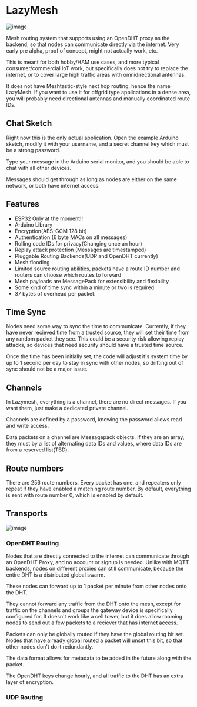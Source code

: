 # LazyMesh
![image](img/lazymesh.avif)

Mesh routing system that supports using an OpenDHT proxy as the backend, so that nodes can communicate directly via the internet. Very early pre alpha, proof of concept, might not actually work, etc.

This is meant for both hobby/HAM use cases, and more typical consumer/commercial IoT work, but specifically does not
try to replace the internet, or to cover large high traffic areas with omnidirectional antennas.  

It does not have Meshtastic-style next hop routing, hence the name LazyMesh.  If you want to use it for offgrid type applications in a dense area, you will probably need directional antennas and manually coordinated route IDs.


## Chat Sketch

Right now this is the only actual application. Open the example Arduino sketch, modify it with your username,
and a secret channel key which must be a strong password.

Type your message in the Arduino serial monitor, and you should be able to chat with all other devices.

Messages should get through as long as nodes are either on the same network, or both have internet access.

## Features

* ESP32 Only at the moment!!
* Arduino Library
* Encryption(AES-GCM 128 bit)
* Authentication (6 byte MACs on all messages)
* Rolling code IDs for privacy(Changing once an hour)
* Replay attack protection (Messages are timestamped)
* Pluggable Routing Backends(UDP and OpenDHT currently)
* Mesh flooding
* Limited source routing abilities, packets have a route ID number and routers can choose which routes to forward
* Mesh payloads are MessagePack for extensibility and flexibility
* Some kind of time sync within a minute or two is required
* 37 bytes of overhead per packet.

## Time Sync

Nodes need some way to sync the time to communicate. Currently, if they have never recieved time from a trusted source,
they will set their time from any random packet they see.   This could be a security risk allowing replay attacks,
so devices that need security should have a trusted time source.

Once the time has been initially set, the code will adjust it's system time by up to 1 second per day to stay in sync with
other nodes, so drifting out of sync should not be a major issue.

## Channels

In Lazymesh, everything is a channel, there are no direct messages. If you want them, just make a dedicated private channel.

Channels are defined by a password, knowing the password allows read and write access.

Data packets on a channel are Messagepack objects.  If they are an array, they must by a list of alternating data IDs and values, where data IDs are from a reserved list(TBD).

## Route numbers

There are 256 route numbers.  Every packet has one, and repeaters only repeat if  they have enabled a matching
route number.  By default, everything is sent with route number 0, which is enabled by default.

## Transports

![image](img/telegrapher.avif)

### OpenDHT Routing

Nodes that are directly connected to the internet can communicate through an OpenDHT Proxy, and no
account or signup is needed. Unlike with MQTT backends, nodes on different proxies can still communicate,
because the entire DHT is a distributed global swarm.

These nodes can forward up to 1 packet per minute from other nodes onto the DHT.

They cannot forward any traffic from the DHT onto the mesh, except for traffic on the channels and groups the gateway device
is specifically configured for.  It doesn't work like a cell tower, but it does allow roaming nodes to send out a few 
packets to a reciever that has internet access.

Packets can only be globally routed if they have the global routing bit set.  Nodes that have already global
routed a packet will unset this bit, so that other nodes don't do it redundantly.

The data format allows for metadata to be added in the future along with the packet.

The OpenDHT keys change hourly, and all traffic to the DHT has an extra layer of encryption.

### UDP Routing

